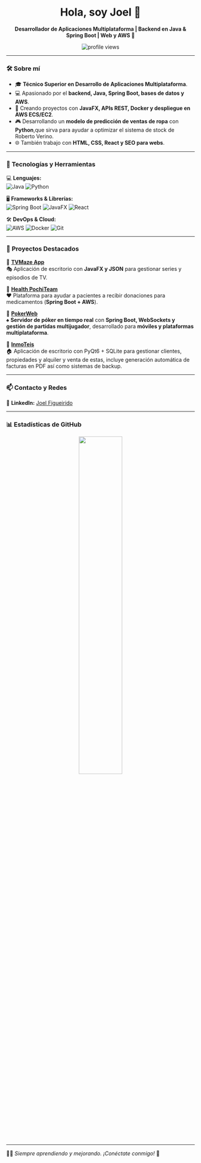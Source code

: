 <h1 align="center">Hola, soy Joel 👋</h1>
<p align="center">
  <strong>Desarrollador de Aplicaciones Multiplataforma | Backend en Java & Spring Boot | Web y AWS 🚀</strong>
</p>

<p align="center">
  <img src="https://komarev.com/ghpvc/?username=joeelfgrd&label=Profile+Views&color=blue&style=flat" alt="profile views" />
</p>


---

### 🛠 **Sobre mí**
- 🎓 **Técnico Superior en Desarrollo de Aplicaciones Multiplataforma**.
- 💻 Apasionado por el **backend, Java, Spring Boot, bases de datos y AWS**.
- 🚀 Creando proyectos con **JavaFX, APIs REST, Docker y despliegue en AWS ECS/EC2**.
- 🎮 Desarrollando un **modelo de predicción de ventas de ropa** con **Python**,que sirva para ayudar a optimizar el sistema de stock de Roberto Verino.
- 🌐 También trabajo con **HTML, CSS, React y SEO para webs**.

---

### 🚀 **Tecnologías y Herramientas**
💻 **Lenguajes:**  
![Java](https://img.shields.io/badge/Java-%23ED8B00.svg?style=flat-square&logo=openjdk&logoColor=white)
![Python](https://img.shields.io/badge/Python-3776AB?style=flat-square&logo=python&logoColor=white)

🖥 **Frameworks & Librerías:**  
![Spring Boot](https://img.shields.io/badge/Spring%20Boot-%236DB33F.svg?style=flat-square&logo=springboot&logoColor=white)
![JavaFX](https://img.shields.io/badge/JavaFX-1D96F3.svg?style=flat-square&logo=java&logoColor=white)
![React](https://img.shields.io/badge/React-%2361DAFB.svg?style=flat-square&logo=react&logoColor=black)

🛠 **DevOps & Cloud:**  
![AWS](https://img.shields.io/badge/AWS-%23FF9900.svg?style=flat-square&logo=amazonaws&logoColor=white)
![Docker](https://img.shields.io/badge/Docker-%230db7ed.svg?style=flat-square&logo=docker&logoColor=white)
![Git](https://img.shields.io/badge/Git-%23F05032.svg?style=flat-square&logo=git&logoColor=white)

---

### 📌 **Proyectos Destacados**
📌 **[TVMaze App](https://github.com/Acceso-a-Datos2024/proyecto-ud01-tvmaze)**  
🎭 Aplicación de escritorio con **JavaFX y JSON** para gestionar series y episodios de TV.

📌 **[Health PochiTeam](https://github.com/CGAInstitution/proyectoud4-pochi-team)**  
❤️ Plataforma para ayudar a pacientes a recibir donaciones para medicamentos (**Spring Boot + AWS**).

📌 **[PokerWeb](https://github.com/joeelfgrd/PokerWeb)**  
♠️ **Servidor de póker en tiempo real** con **Spring Boot, WebSockets y gestión de partidas multijugador**, desarrollado para **móviles y plataformas multiplataforma**.

📌 **[InmoTeis](https://github.com/joeelfgrd/Di-Proyect)**  
🏠 Aplicación de escritorio con PyQt6 + SQLite para gestionar clientes, propiedades y alquiler y venta de estas, incluye generación automática de facturas en PDF así como sistemas de backup.

---

### 📫 **Contacto y Redes**
💼 **LinkedIn:** [Joel Figueirido](https://www.linkedin.com/in/joel-fm-5a5074317/)

---

### 📊 **Estadísticas de GitHub**
<p align="center">
  <img src="https://github-readme-stats.vercel.app/api?username=joeelfgrd&show_icons=true&theme=tokyonight&hide_border=true" width="48%" />
</p>

---

👨‍💻 *Siempre aprendiendo y mejorando. ¡Conéctate conmigo!* 🚀
